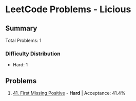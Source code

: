 # LeetCode Problems - Licious

## Summary
Total Problems: 1

### Difficulty Distribution

- Hard: 1

## Problems

1. [41. First Missing Positive](https://leetcode.com/problems/first-missing-positive/) - **Hard** | Acceptance: 41.4%